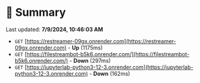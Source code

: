 # 📖 Summary
Last updated: **7/9/2024, 10:46:03 AM**

- `GET` [https://restreamer-09gx.onrender.com](https://restreamer-09gx.onrender.com) - **Up** (1175ms)
- `GET` [https://filestreambot-b5k6.onrender.com/](https://filestreambot-b5k6.onrender.com/) - **Down** (297ms)
- `GET` [https://jupyterlab-python3-12-3.onrender.com](https://jupyterlab-python3-12-3.onrender.com) - **Down** (162ms)

